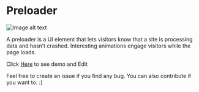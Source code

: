 # Preloader

![Image alt text](https://i.ibb.co/SKPXT9W/demo.png) 

A preloader is a UI element that lets visitors know that a site is processing data and hasn’t crashed. Interesting animations engage visitors while the page loads.
 

Click [Here](https://codepen.io/emrankhan016/full/Rpxmed) to see demo and Edit

Feel free to create an issue if you find any bug. You can also contribute if you want to. :)


